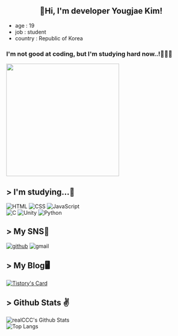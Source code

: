 <h2 align="center">👋Hi, I'm developer Yougjae Kim!</h2>
<ul>
    <li>age : 19</li><li>job : student</li>
    <li>country : Republic of Korea</li>
</ul>

### I'm not good at coding, but I'm studying hard now..!👨🏻‍💻
<img src="https://img1.daumcdn.net/thumb/R1280x0.fgif/?fname=http://t1.daumcdn.net/brunch/service/user/7JRW/image/NLdOFBMRyHsBm1l847vneqtWi9s.gif" width="300">

## > I'm studying...📖

![HTML](https://img.shields.io/badge/-HTML5-red?style=for-the-badge&logo=html5&logoColor=ffffff)
![CSS](https://img.shields.io/badge/-JAVASCRIPT-F7DF1E?style=for-the-badge&logo=JAVASCRIPT&logoColor=black)
![JavaScript](https://img.shields.io/badge/-CSS3-blue?style=for-the-badge&logo=CSS3)
<br>
![C](https://img.shields.io/badge/C-00599C?style=for-the-badge&logo=c&logoColor=white)
![Unity](https://img.shields.io/badge/-Unity-black?style=for-the-badge&logo=Unity)
![Python](https://img.shields.io/badge/-Python-FFE400?style=for-the-badge&logo=Python)

## > My SNS📲

[![github](https://img.shields.io/badge/-bernadette1008-181717?style=social&logo=Github)](https://github.com/bernadette1008)
![gmail](https://img.shields.io/badge/-kdilkm18kdilkm18@gmail.com-EA4335?style=social&logo=Gmail)


## > My Blog🖥

[![Tistory's Card](https://github-readme-tistory-card.vercel.app/api?name=bernadette1008&postId=)](https://bernadette1008.tistory.com/)

## > Github Stats ✌
![realCCC's Github Stats](https://github-readme-stats.vercel.app/api?username=bernadette1008&count_private=true&show_icons=true&include_all_commits=true)  
![Top Langs](https://github-readme-stats.vercel.app/api/top-langs/?username=bernadette1008&hide=TeX&layout=compact)
